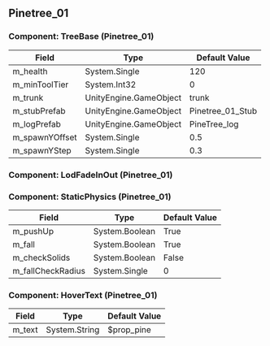 ## Pinetree_01

### Component: TreeBase (Pinetree_01)

|Field|Type|Default Value|
|---|---|---|
|m_health|System.Single|120|
|m_minToolTier|System.Int32|0|
|m_trunk|UnityEngine.GameObject|trunk|
|m_stubPrefab|UnityEngine.GameObject|Pinetree_01_Stub|
|m_logPrefab|UnityEngine.GameObject|PineTree_log|
|m_spawnYOffset|System.Single|0.5|
|m_spawnYStep|System.Single|0.3|

### Component: LodFadeInOut (Pinetree_01)

### Component: StaticPhysics (Pinetree_01)

|Field|Type|Default Value|
|---|---|---|
|m_pushUp|System.Boolean|True|
|m_fall|System.Boolean|True|
|m_checkSolids|System.Boolean|False|
|m_fallCheckRadius|System.Single|0|

### Component: HoverText (Pinetree_01)

|Field|Type|Default Value|
|---|---|---|
|m_text|System.String|$prop_pine|

